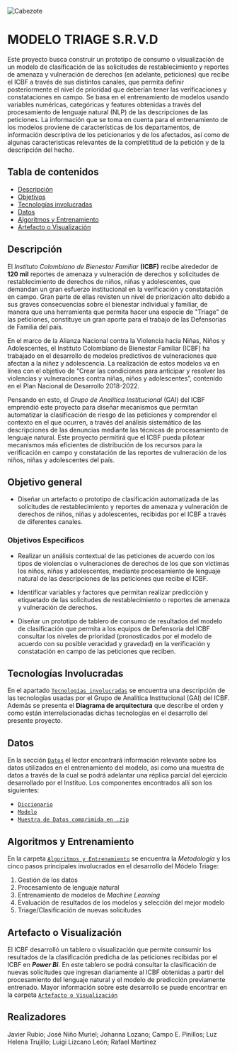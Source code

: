 ![Cabezote](Imágenes/Cabezote.png)



# MODELO TRIAGE S.R.V.D
Este proyecto busca construir un prototipo de consumo o visualización de un modelo de clasificación de las solicitudes de restablecimiento y reportes de amenaza y vulneración de derechos (en adelante, peticiones) que recibe el ICBF a través de sus distintos canales, que permita definir posteriormente el nivel de prioridad que deberían tener las verificaciones y constataciones en campo. Se basa en el entrenamiento de modelos usando variables numéricas, categóricas y features obtenidas a través del procesamiento de lenguaje natural (NLP) de las descripciones de las peticiones. La información que se toma en cuenta para el entrenamiento de los modelos proviene de características de los departamentos, de información descriptiva de los peticionarios y de los afectados, así como de algunas caracteristicas relevantes de la completititud de la petición y de la descripción del hecho.

## Tabla de contenidos

* [Descripción](#Descripción)
* [Objetivos](#Objetivo-general)
* [Tecnologías involucradas](Tecnologías%20Involucradas/)
* [Datos](Datos/)
* [Algoritmos y Entrenamiento](Algoritmos%20y%20Entrenamiento/)
* [Artefacto o Visualización](Artefacto%20o%20Visualización/)

## Descripción

El *Instituto Colombiano de Bienestar Familiar* **(ICBF)** recibe alrededor de **120 mil** reportes de amenaza y vulneración de derechos y solicitudes de restablecimiento de derechos  de niños, niñas y adolescentes, que demandan un gran esfuerzo institucional en la verificación y constatación en campo. Gran parte de ellas revisten un nivel de priorización alto debido a sus graves consecuencias sobre el bienestar individual y familiar, de manera que una herramienta que permita hacer una especie de "Triage" de las peticiones, constituye un gran aporte para el trabajo de las Defensorías de Familia del país. 

En el marco de la Alianza Nacional contra la Violencia hacia Niñas, Niños y Adolescentes, el Instituto Colombiano de Bienestar Familiar (ICBF) ha trabajado en el desarrollo de modelos predictivos de vulneraciones que afectan a la niñez y adolescencia. La realización de estos modelos va en línea con el objetivo de “Crear las condiciones para anticipar y resolver las violencias y vulneraciones contra niñas, niños y adolescentes”, contenido en el Plan Nacional de Desarrollo 2018-2022. 

Pensando en esto, el *Grupo de Analítica Institucional* (GAI) del ICBF emprendió este proyecto para diseñar mecanismos que permitan automatizar la clasificación de riesgo de las peticiones y comprender el contexto en el que ocurren, a través del análisis sistemático de las descripciones de las denuncias mediante las técnicas de procesamiento de lenguaje natural. Este proyecto permitirá que el ICBF pueda pilotear mecanismos más eficientes de distribución de los recursos para la verificación en campo y constatación de las reportes de vulneración de los niños, niñas y adolescentes del país.

## Objetivo general

* Diseñar un artefacto o prototipo de clasificación automatizada de las solicitudes de restablecimiento y reportes de amenaza y vulneración de derechos de niños, niñas y adolescentes, recibidas por el ICBF a través de diferentes canales.

### Objetivos Especificos

* Realizar un análisis contextual de las peticiones de acuerdo con los tipos de violencias o vulneraciones de derechos de los que son víctimas los niños, niñas y adolescentes, mediante procesamiento de lenguaje natural de las descripciones de las peticiones que recibe el ICBF.

* Identificar variables y factores que permitan realizar predicción y etiquetado de las solicitudes de restablecimiento o reportes de amenaza y vulneración de derechos. 

* Diseñar un prototipo de tablero de consumo de resultados del modelo de clasificación que permita a los equipos de Defensoría del ICBF consultar los niveles de prioridad (pronosticados por el modelo de acuerdo con su posible veracidad y gravedad) en la verificación y constatación en campo de las peticiones que reciben.


## Tecnologías Involucradas

En el apartado [`Tecnologías involucradas`](Tecnologías%20Involucradas/) se encuentra una descripción de las tecnologías usadas por el Grupo de Analítica Institucional (GAI) del ICBF. Además se presenta el **Diagrama de arquitectura**  que describe el orden y como están interrelacionadas dichas tecnologías en el desarrollo del presente proyecto.

## Datos 

En la sección [`Datos`](Datos) el lector encontrará información relevante sobre los datos utilizados en el entrenamiento del modelo, así como una muestra de datos a través de la cual se podrá adelantar una réplica parcial del ejercicio desarrollado por el Instituo. Los componentes encontrados allí son los siguientes: 

* [`Diccionario`](Datos/Diccionario)
* [`Modelo`](Datos/Modelo)
* [`Muestra de Datos comprimida en .zip`](Datos/datos_muestra_ICBF_Sandbox.zip)


## Algoritmos y Entrenamiento

En la carpeta [`Algoritmos y Entrenamiento`](Algoritmos%20y%20Entrenamiento/) se encuentra la *Metodología* y los cinco pasos principales involucrados en el desarrollo del Módelo Triage:

1. Gestión de los datos
2. Procesamiento de lenguaje natural 
3. Entrenamiento de modelos de *Machine Learning*
4. Evaluación de resultados de los modelos y selección del mejor modelo
5. Triage/Clasificación de nuevas solicitudes

## Artefacto o Visualización

El ICBF desarrolló un tablero o visualización que permite consumir los resultados de la clasificación predicha de las peticiones recibidas por el ICBF en ***Power Bi***. En este tablero se podrá consultar la clasificación de nuevas solicitudes que ingresan diariamente al ICBF obtenidas a partir del procesamiento del lenguaje natural y el modelo de predicción previamente entrenado. Mayor información sobre este desarrollo se puede encontrar en la carpeta [`Artefacto o Visualización`](Artefacto%20o%20Visualización/)

## Realizadores

Javier Rubio;
José Niño Muriel;
Johanna Lozano;
Campo E. Pinillos;
Luz Helena Trujillo;
Luigi Lizcano León;
Rafael Martínez
